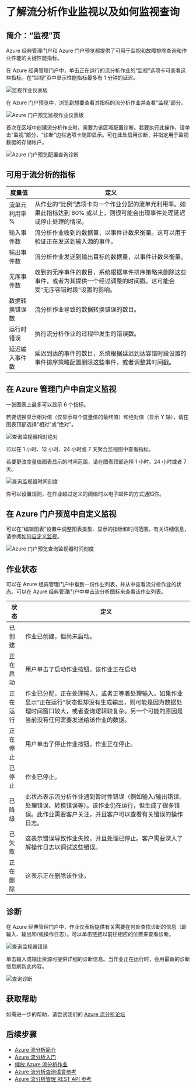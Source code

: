 <properties 
	pageTitle="了解流分析作业监视 | Azure" 
	description="了解流分析作业监视" 
	keywords="查询监视器"
	services="stream-analytics" 
	documentationCenter="" 
	authors="jeffstokes72" 
	manager="jhubbard" 
	editor="cgronlun"/>  


<tags 
	ms.service="stream-analytics" 
	ms.devlang="na" 
	ms.topic="article" 
	ms.tgt_pltfrm="na" 
	ms.workload="data-services" 
	ms.date="09/26/2016" 
	wacn.date="11/14/2016" />

# 了解流分析作业监视以及如何监视查询

## 简介：“监视”页

Azure 经典管理门户和 Azure 门户预览都提供了可用于监视和故障排除查询和作业性能的关键性能指标。

在 Azure 经典管理门户中，单击正在运行的流分析作业的“监视”选项卡可查看这些指标。在“监视”页中显示性能指标最多有 1 分钟的延迟。

  ![监视作业仪表板](./media/stream-analytics-monitoring/01-stream-analytics-monitoring.png)

在 Azure 门户预览中，浏览到想要查看其指标的流分析作业并查看“监视”部分。

  ![Azure 门户预览监视作业仪表板](./media/stream-analytics-monitoring/06-stream-analytics-monitoring.png)

首次在区域中创建流分析作业时，需要为该区域配置诊断。若要执行此操作，请单击“监视”部分，“诊断”边栏选项卡随即显示。可在此处启用诊断，并指定用于监视数据的存储帐户。

  ![Azure 门户预览配置查询诊断](./media/stream-analytics-monitoring/07-stream-analytics-monitoring.png)

## 可用于流分析的指标


| 度量值 | 定义 |
|--------|-------------|
| 流单元利用率 % | 从作业的“比例”选项卡向一个作业分配的流单元利用率。如果此指标达到 80% 或以上，则很可能会出现事件处理延迟或停止处理的情况。 |
| 输入事件数 | 流分析作业收到的数据量，以事件计数来衡量。这可以用于验证正在发送到输入源的事件。 |
| 输出事件数 | 流分析作业发送到输出目标的数据量，以事件计数来衡量。 |
| 无序事件数 | 收到的无序事件的数目，系统根据事件排序策略来删除这些事件，或者为其提供一个经过调整的时间戳。这可能会受“无序容错时段”设置的影响。 |
| 数据转换错误数 | 流分析作业导致的数据转换错误的数目。 |
| 运行时错误 | 执行流分析作业的过程中发生的错误数。 |
| 延迟输入事件数 | 延迟到达的事件的数目，系统根据延迟到达容错时段设置的事件排序策略配置删除这些事件，或者调整其时间戳。 |

## 在 Azure 管理门户中自定义监视 ##

一张图表上最多可以显示 6 个指标。

若要切换显示相对值（仅显示每个度量值的最终值）和绝对值（显示 Y 轴），请在图表顶部选择“相对”或“绝对”。

  ![查询监视器相对绝对](./media/stream-analytics-monitoring/02-stream-analytics-monitoring.png)

可以在 1 小时、12 小时、24 小时或 7 天聚合监视图中查看指标。

若要更改度量值图表显示的时间范围，请在图表顶部选择 1 小时、24 小时或者 7 天。

  ![查询监视器时间刻度](./media/stream-analytics-monitoring/03-stream-analytics-monitoring.png)

你可以设置规则，在作业超过定义的阈值时以电子邮件的方式通知你。

## 在 Azure 门户预览中自定义监视 ##

可以在“编辑图表”设置中调整图表类型、显示的指标和时间范围。有关详细信息，请参阅[如何自定义监视](../azure-portal/insights-how-to-customize-monitoring.md)。

  ![Azure 门户预览查询监视器时间刻度](./media/stream-analytics-monitoring/08-stream-analytics-monitoring.png)

## 作业状态

可以在 Azure 经典管理门户中看到一份作业列表，并从中查看流分析作业的状态。可以在 Azure 经典管理门户中单击流分析图标来查看该作业列表。

| 状态 | 定义 |
|--------|------------|
| 已创建 | 作业已创建，但尚未启动。 |
| 正在启动 | 用户单击了启动作业按钮，该作业正在启动 |
| 正在运行 | 作业已分配，正在处理输入，或者正等着处理输入。如果作业显示“正在运行”状态但却没有生成输出，则可能是因为数据处理时间窗口较大，或者查询逻辑较复杂。另一个可能的原因是当前没有任何需要发送给该作业的数据。 |
| 正在停止 | 用户单击了停止作业按钮，作业正在停止。 |
| 已停止 | 作业已停止。 |
| 已降级 | 此状态表示流分析作业遇到暂时性错误（例如输入/输出错误、处理错误、转换错误等）。该作业仍在运行，但生成了很多错误。此作业需要客户关注，并且客户可以查看有关错误的操作日志。 |
| 已失败 | 这表示错误导致作业失败，并且处理已停止。客户需要深入了解操作日志以调试这些错误。 |
| 正在删除 | 这表示正在删除该作业。 |

## 诊断

在 Azure 经典管理门户中，作业仪表板提供有关需要在何处查找诊断的信息（即输入、输出和/或操作日志）。可以单击链接以前往相应的位置来查看诊断。

  ![查询监视器错误](./media/stream-analytics-monitoring/04-stream-analytics-monitoring.png)

单击输入或输出资源可提供详细的诊断信息。当作业正在运行时，会用最新的诊断信息刷新此内容。

  ![查询诊断](./media/stream-analytics-monitoring/05-stream-analytics-monitoring.png)

## 获取帮助
如需进一步的帮助，请尝试我们的 [Azure 流分析论坛](https://social.msdn.microsoft.com/Forums/zh-cn/home?forum=AzureStreamAnalytics)

## 后续步骤

- [Azure 流分析简介](/documentation/articles/stream-analytics-introduction/)
- [Azure 流分析入门](/documentation/articles/stream-analytics-get-started/)
- [缩放 Azure 流分析作业](/documentation/articles/stream-analytics-scale-jobs/)
- [Azure 流分析查询语言参考](https://msdn.microsoft.com/zh-cn/library/azure/dn834998.aspx)
- [Azure 流分析管理 REST API 参考](https://msdn.microsoft.com/zh-cn/library/azure/dn835031.aspx)

<!---HONumber=Mooncake_1107_2016-->